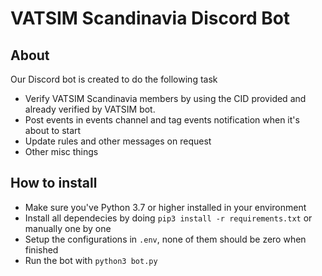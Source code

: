 # VATSIM Scandinavia Discord Bot

## About
Our Discord bot is created to do the following task
- Verify VATSIM Scandinavia members by using the CID provided and already verified by VATSIM bot.
- Post events in events channel and tag events notification when it's about to start
- Update rules and other messages on request
- Other misc things

## How to install
- Make sure you've Python 3.7 or higher installed in your environment
- Install all dependecies by doing `pip3 install -r requirements.txt` or manually one by one
- Setup the configurations in `.env`, none of them should be zero when finished
- Run the bot with `python3 bot.py`